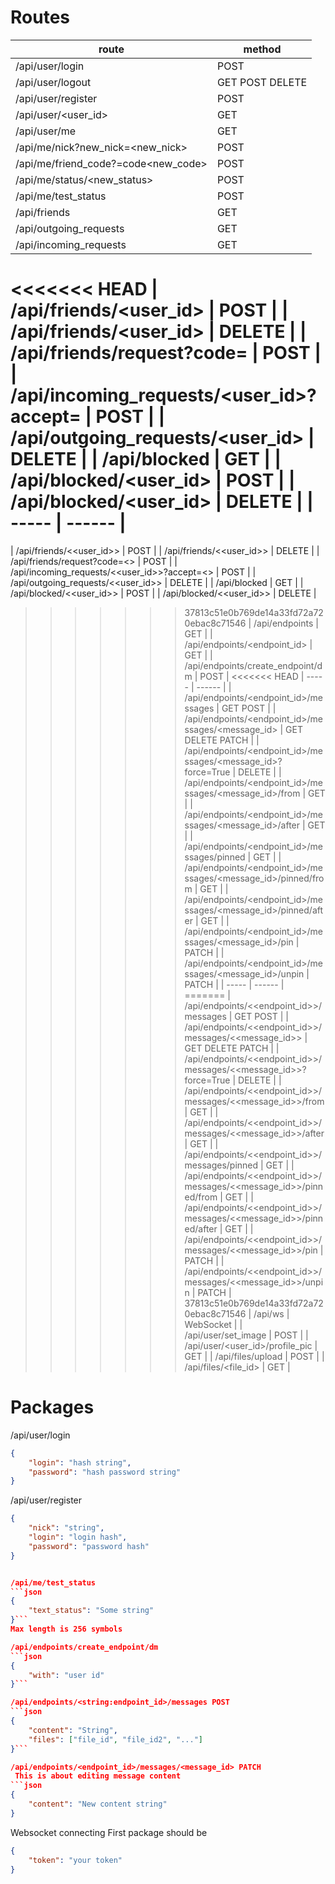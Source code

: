 # Routes
| route | method |
| ----- | ------ |
| /api/user/login | POST |
| /api/user/logout | GET POST DELETE |
| /api/user/register | POST |
| /api/user/<user_id> | GET |
| /api/user/me | GET |
| /api/me/nick?new_nick=<new_nick> | POST |
| /api/me/friend_code?=code<new_code> | POST |
| /api/me/status/<new_status>| POST |
| /api/me/test_status | POST |
| /api/friends | GET |
| /api/outgoing_requests | GET |
| /api/incoming_requests | GET |
<<<<<<< HEAD
| /api/friends/<user_id> | POST |
| /api/friends/<user_id> | DELETE |
| /api/friends/request?code=<friendcode> | POST |
| /api/incoming_requests/<user_id>?accept=<bool> | POST |
| /api/outgoing_requests/<user_id> | DELETE |
| /api/blocked | GET |
| /api/blocked/<user_id> | POST |
| /api/blocked/<user_id> | DELETE |
| ----- | ------ |
=======
| /api/friends/<<user_id>> | POST |
| /api/friends/<<user_id>> | DELETE |
| /api/friends/request?code=<<friendcode>> | POST |
| /api/incoming_requests/<<user_id>>?accept=<<Bool>> | POST |
| /api/outgoing_requests/<<user_id>> | DELETE |
| /api/blocked | GET |
| /api/blocked/<<user_id>> | POST |
| /api/blocked/<<user_id>> | DELETE |
>>>>>>> 37813c51e0b769de14a33fd72a720ebac8c71546
| /api/endpoints | GET |
| /api/endpoints/<endpoint_id> | GET |
| /api/endpoints/create_endpoint/dm | POST |
<<<<<<< HEAD
| ----- | ------ |
| /api/endpoints/<endpoint_id>/messages | GET POST |
| /api/endpoints/<endpoint_id>/messages/<message_id> | GET DELETE PATCH |
| /api/endpoints/<endpoint_id>/messages/<message_id>?force=True | DELETE |
| /api/endpoints/<endpoint_id>/messages/<message_id>/from | GET |
| /api/endpoints/<endpoint_id>/messages/<message_id>/after | GET |
| /api/endpoints/<endpoint_id>/messages/pinned | GET |
| /api/endpoints/<endpoint_id>/messages/<message_id>/pinned/from | GET |
| /api/endpoints/<endpoint_id>/messages/<message_id>/pinned/after | GET |
| /api/endpoints/<endpoint_id>/messages/<message_id>/pin | PATCH |
| /api/endpoints/<endpoint_id>/messages/<message_id>/unpin | PATCH |
| ----- | ------ |
=======
| /api/endpoints/<<endpoint_id>>/messages | GET POST |
| /api/endpoints/<<endpoint_id>>/messages/<<message_id>> | GET DELETE PATCH |
| /api/endpoints/<<endpoint_id>>/messages/<<message_id>>?force=True | DELETE |
| /api/endpoints/<<endpoint_id>>/messages/<<message_id>>/from | GET |
| /api/endpoints/<<endpoint_id>>/messages/<<message_id>>/after | GET |
| /api/endpoints/<<endpoint_id>>/messages/pinned | GET |
| /api/endpoints/<<endpoint_id>>/messages/<<message_id>>/pinned/from | GET |
| /api/endpoints/<<endpoint_id>>/messages/<<message_id>>/pinned/after | GET |
| /api/endpoints/<<endpoint_id>>/messages/<<message_id>>/pin | PATCH |
| /api/endpoints/<<endpoint_id>>/messages/<<message_id>>/unpin | PATCH |
>>>>>>> 37813c51e0b769de14a33fd72a720ebac8c71546
| /api/ws | WebSocket |
| /api/user/set_image | POST |
| /api/user/<user_id>/profile_pic | GET |
| /api/files/upload | POST |
| /api/files/<file_id> | GET |

# Packages
/api/user/login
```json
{
    "login": "hash string",
    "password": "hash password string"
}
```

/api/user/register
```json
{
    "nick": "string",
    "login": "login hash",
    "password": "password hash"
}


/api/me/test_status
```json
{
    "text_status": "Some string"
}```
Max length is 256 symbols

/api/endpoints/create_endpoint/dm
```json
{
    "with": "user id"
}```

/api/endpoints/<string:endpoint_id>/messages POST
```json
{
    "content": "String",
    "files": ["file_id", "file_id2", "..."]
}```

/api/endpoints/<endpoint_id>/messages/<message_id> PATCH
 This is about editing message content
```json
{
    "content": "New content string"
}
```

Websocket connecting
First package should be
```json
{
    "token": "your token"
}
